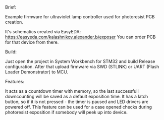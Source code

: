 Brief:

Example firmware for ultraviolet lamp controller used for photoresist PCB creation.

It's schematics created via EasyEDA: https://easyeda.com/kalashnikov.alexander.b/exposer
You can order PCB for that device from there.

Build:

Just open the project in System Workbench for STM32 and build Release configuration. After that upload firmware via SWD (STLINK) or UART (Flash Loader Demonstrator) to MCU.

Features:

It acts as a countdown timer with memory, so the last successfull downcounting will be saved as a default exposition time.
It has a latch button, so if it is not pressed - the timer is paused and LED drivers are powered off. This feature can be used for a case opened checks during photoresist exposition if somebody will peek up into device.
